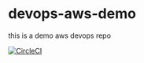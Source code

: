 # devops-aws-demo
this is a demo aws devops repo

[![CircleCI](https://circleci.com/gh/dazmagar/devops-aws-demo.svg?style=svg)](https://circleci.com/gh/dazmagar/devops-aws-demo)
